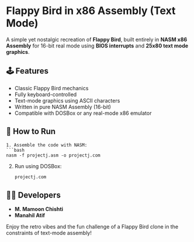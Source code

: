 # Flappy Bird in x86 Assembly (Text Mode)

A simple yet nostalgic recreation of **Flappy Bird**, built entirely in **NASM x86 Assembly** for 16-bit real mode using **BIOS interrupts** and **25x80 text mode graphics**.

## 🕹 Features

- Classic Flappy Bird mechanics  
- Fully keyboard-controlled  
- Text-mode graphics using ASCII characters  
- Written in pure NASM Assembly (16-bit)  
- Compatible with DOSBox or any real-mode x86 emulator

## 🚀 How to Run
   ```
1. Assemble the code with NASM:
   ```bash
   nasm -f projectj.asm -o projectj.com 
   ```
2. Run using DOSBox:
   ```bash
   projectj.com
   ```

## 👨‍💻 Developers

- **M. Mamoon Chishti**  
- **Manahil Atif**

Enjoy the retro vibes and the fun challenge of a Flappy Bird clone in the constraints of text-mode assembly!
